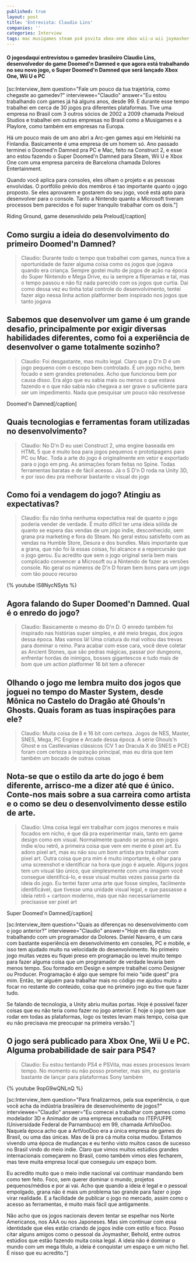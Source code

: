 ```yaml
---
published: true
layout: post
title: 'Entrevista: Claudio Lins'
companies: ''
categories: Interview
tags: mac musigames steam ps4 psvita xbox-one xbox wii-u wii joymasher humble-store desura entrevista preloud-studios playlore arc-gen
---
```

#### O jogosdaqui entrevistou o gamedev brasileiro Claudio Lins, desenvolvedor do game Doomed'n Damned e que agora está trabalhando no seu novo jogo, o Super Doomed'n Damned que será lançado Xbox One, Wii U e PC

[sc:Interview_item question="Fale um pouco da tua trajetória, como chegaste ao gamedev?" interviewee="Claudio" answer="Eu estou trabalhando com games já há alguns anos, desde 99. E durante esse tempo trabalhei em cerca de 30 jogos pra diferentes plataformas. Tive uma empresa no Brasil com 3 outros sócios de 2002 a 2009 chamada Preloud Studios e trabalhei em outras empresas no Brasil como a Musigames e a Playlore, como também em empresas na Europa.

Há um pouco mais de um ano abri a Arc-gen games aqui em Helsinki na Finlandia. Basicamente é uma empresa de um homem só. Ano passado terminei o Doomed'n Damned pra PC e Mac, feito na Construct 2, e esse ano estou fazendo o Super Doomed'n Damned para Steam, Wii U e Xbox One com uma empresa parceira de Barcelona chamada Dolores Entertainment.

Quando você aplica para consoles, eles olham o projeto e as pessoas envolvidas. O portfólio prévio dos membros é tao importante quanto o jogo proposto. Se eles aprovarem e gostarem do seu jogo, você está apto para desenvolver para o console. Tanto a Nintendo quanto a Microsoft tiveram processos bem parecidos e foi super tranquilo trabalhar com os dois."]


 Riding Ground, game desenvolvido pela Preloud[/caption]

## Como surgiu a ideia do desenvolvimento do primeiro Doomed'n Damned?
> Claudio: Durante todo o tempo que trabalhei com games, nunca tive a oportunidade de fazer alguma coisa como os jogos que jogava quando era criança. Sempre gostei muito de jogos de ação na época do Super Nintendo e Mega Drive, eu ia sempre a fliperamas e tal, mas o tempo passou e não fiz nada parecido com os jogos que curtia. Dai como dessa vez eu tinha total controle do desenvolvimento, tentei fazer algo nessa linha action platformer bem inspirado nos jogos que tanto jogava

## Sabemos que desenvolver um game é um grande desafio, principalmente por exigir diversas habilidades diferentes, como foi a experiência de desenvolver o game totalmente sozinho?
> Claudio: Foi desgastante, mas muito legal. Claro que p D'n D é um jogo pequeno com o escopo bem controlado. É um jogo nicho, bem focado e sem grandes pretensões. Acho que funcionou bem por causa disso. Era algo que eu sabia mais ou menos o que estava fazendo e o que não sabia não chegava a ser grave o suficiente para ser um impedimento. Nada que pesquisar um pouco não resolvesse


 Doomed'n Damned[/caption]

## Quais tecnologias e ferramentas foram utilizadas no desenvolvimento?
> Claudio: No D'n D eu usei Construct 2, uma engine baseada em HTML 5 que é muito boa para jogos pequenos e prototipagens para PC ou Mac. Toda a arte do jogo é originalmente em vetor e exportado para o jogo em png. As animações foram feitas no Spine. Todas ferramentas baratas e de fácil acesso. Já o S D'n D roda na Unity 3D, e por isso deu pra melhorar bastante o visual do jogo

## Como foi a vendagem do jogo? Atingiu as expectativas?
> Claudio: Eu não tinha nenhuma expectativa real de quanto o jogo poderia vender de verdade. É muito difícil ter uma ideia sólida de quanto se espera das vendas de um jogo indie, desconhecido, sem grana pra marketing e fora do Steam. No geral estou satisfeito com as vendas na Humble Store, Desura e dos bundles. Mais importante que a grana, que não foi lá essas coisas, foi alcance e a repercursão que o jogo gerou. Eu acredito que sem o jogo original seria bem mais complicado convencer a Microsoft ou a Nintendo de fazer as versões console. No geral os números de D'n D foram bem bons para um jogo com tão pouco recurso

{% youtube IS8NycNSyts %}

## Agora falando do Super Doomed'n Damned. Qual é o enredo do jogo?
> Claudio: Basicamente o mesmo do D'n D. O enredo também foi inspirado nas histórias super simples, e até meio bregas, dos jogos dessa época. Mas vamos lá! Uma criatura do mal voltou das trevas para dominar o reino. Para acabar com esse cara, você deve coletar as Ancient Stones, que são pedras mágicas, passar por dungeons, enfrentar hordas de inimigos, bosses gigantescos e tudo mais de bom que um action platformer 16 bit tem a oferecer

## Olhando o jogo me lembra muito dos jogos que joguei no tempo do Master System, desde Mônica no Castelo do Dragão até Ghouls'n Ghosts. Quais foram as tuas inspirações para ele?
> Claudio: Muita coisa de 8 e 16 bit com certeza. Jogos de NES, Master, SNES, Mega, PC Engine e Arcade dessa época. A série Ghouls'n Ghost e os Castlevanias clássicos (CV 1 ao Dracula X do SNES e PCE) foram com certeza a inspiração principal, mas eu diria que tem também um bocado de outras coisas

## Nota-se que o estilo da arte do jogo é bem diferente, arrisco-me a dizer até que é único. Conte-nos mais sobre a sua carreira como artista e o como se deu o desenvolvimento desse estilo de arte.
> Claudio: Uma coisa legal em trabalhar com jogos menores e mais focados em nicho, é que dá pra experimentar mais, tanto em game design como em visual. Normalmente quando se pensa em jogos indie e/ou retrô, a primeira coisa que vem em mente é pixel art. Eu adoro pixel art, mas eu não sou um bom artista pra trabalhar com pixel art. Outra coisa que pra mim é muito importante, é olhar para uma screenshot e identificar na hora que jogo é aquele. Alguns jogos tem um visual tão único, que simplesmente com uma imagem você consegue identificá-lo, e esse visual muitas vezes passa parte da ideia do jogo. Eu tentei fazer uma arte que fosse simples, facilmente identificável, que tivesse uma unidade visual legal, e que passasse a ideia retrô + cartoon moderno, mas que não necessariamente precisasse ser pixel art


 Super Doomed'n Damned[/caption]

[sc:Interview_item question="Quais as diferenças no desenvolvimento com o jogo anterior?" interviewee="Claudio" answer="Hoje em dia estou trabalhando com um programador da Dolores. Daniel Navarro, é um cara com bastante experiência em desenvolvimento em consoles, PC e mobile, e isso tem ajudado muito na velocidade do desenvolvimento. No primeiro jogo muitas vezes eu fiquei preso em programação ou levei muito tempo para fazer alguma coisa que um programador de verdade levaria bem menos tempo. Sou formado em Design e sempre trabalhei como Designer ou Producer. Programação é algo que sempre foi meio “side quest” pra mim. Então, ter alguém para trabalhar mais no código me ajudou muito a focar no restante do conteúdo, coisa que no primeiro jogo eu tive que fazer tudo.

Se falando de tecnologia, a Unity abriu muitas portas. Hoje é possível fazer coisas que eu não teria como fazer no jogo anterior. E hoje o jogo tem que rodar em todas as plataformas, logo os testes levam mais tempo, coisa que eu não precisava me preocupar na primeira versão."]

## O jogo será publicado para Xbox One, Wii U e PC. Alguma probabilidade de sair para PS4?
> Claudio: Eu estou tentando PS4 e PSVita, mas esses processos levam tempo. No momento eu não posso prometer, mas sim, eu gostaria bastante de lançar para plataformas Sony também

{% youtube 9opG9wQNLnQ %}

[sc:Interview_item question="Para finalizarmos, pela sua experiência, o que você acha da indústria brasileira de desenvolvimento de jogos?" interviewee="Claudio" answer="Eu comecei a trabalhar com games como modelador 3D e Animador de uma empresa encubada no ITEP/UFPE (Universidade Federal de Parnambuco) em 99, chamada ArtVooDoo. Naquela época acho que a ArtVooDoo era a única empresa de games do Brasil, ou uma das únicas. Mas de lá pra cá muita coisa mudou. Estamos vivendo uma época de mudanças e eu tenho visto muitos casos de sucesso no Brasil vindo do meio indie. Claro que vimos muitos estúdios grandes internacionais começarem no Brasil, como também vimos eles fecharem, mas teve muita empresa local que conseguiu um espaço bom.

Eu acredito muito que o meio indie nacional vai continuar mandando bem como tem feito. Foco, sem querer dominar o mundo, projetos pequenos/médios e por ai vai. Acho que quando a ideia é legal e o pessoal empolgado, grana não é mais um problema tao grande para fazer o jogo virar realidade. E a facilidade de publicar o jogo no mercado, assim como o acesso as ferramentas, é muito mais fácil que antigamente.

Não acho que os jogos nacionais devem tentar se espelhar nos Norte Americanos, nos AAA ou nos Japoneses. Mas sim continuar com essa identidade que eles estão criando de jogos indie com estilo e foco. Posso citar alguns amigos como o pessoal da Joymasher, Behold, entre outros estúdios que estão fazendo muita coisa legal. A ideia não é dominar o mundo com um mega titulo, a ideia é conquistar um espaço e um nicho fiel. É nisso que eu acredito."]